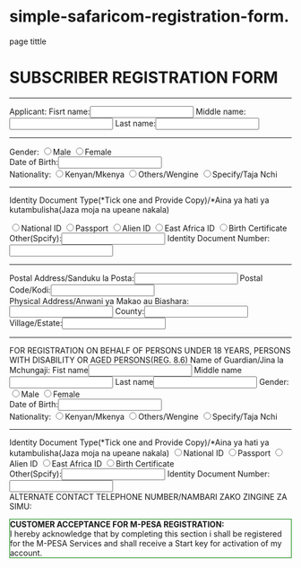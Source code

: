 # simple-safaricom-registration-form.
<html>
<head>
<tittle>page tittle<tittle>
<h1>SUBSCRIBER REGISTRATION FORM</h1>
	 <hr>
<form>
Applicant:
Fisrt name:<input type="text" name="fisrt name"/>
Middle name:<input type="text" name="middle name"/>
Last name:<input type="text" name="last name"/>
	<hr>
Gender:
<input type="radio" name="Gender" value="Male"/>Male
<input type="radio" name="Gender" value="Female"/>Female<br>
Date of Birth:<input type="text" name="DATE OF BIRTH"_/>
<br>
Nationality:
<input type="radio" name="Nationality" value="Kenyan/Mkenya"/>Kenyan/Mkenya
<input type="radio" name="Nationality" value="Others/Wengine"/>Others/Wengine
<input type="radio" name="Nationality" value="(Specify/Taja Nchi"/>Specify/Taja Nchi
	<hr>
<p>Identity Document Type(*Tick one and Provide Copy)/*Aina ya hati ya kutambulisha(Jaza moja na upeane nakala)</p>
<input type="radio" name="Identity Document Type" value="National ID"/>National ID
<input type="radio" name="IdentityDocumentType" value="Passport"/>Passport
<input type="radio" name="Identity Document Type" value="Alien ID"/>Alien ID
<input type="radio" name="Identity Document Type" value="East Africa ID"/>East Africa ID
<input type="radio" name="Identity Document Type" value="Birth Certificate"/>Birth Certificate
<br>
Other(Spcify):<input type="text" name="Other/Specify"/>
Identity Document Number:<input type="text" name="Identity Document Number"/>
	<hr>
Postal Address/Sanduku la Posta:<input type="text" name="Postal Address/Sanduku la Posta"/> 
Postal Code/Kodi:<input type="text" name="Postal Code/Kodi"/><br>
Physical Address/Anwani ya Makao au Biashara:<input type="text" name="Physical Address/Anwani ya Makao"/>
County:<input type="text" name="County"/>
Village/Estate:<input type="text" name="Village/Estate"/>
	<hr>
<p>FOR REGISTRATION ON BEHALF OF PERSONS UNDER 18 YEARS, PERSONS WITH DISABILITY OR AGED PERSONS(REG. 8.6)
Name of Guardian/Jina la Mchungaji:
Fist name<input type="text" name="fist name"/>
Middle name<input type="text" name="middle name"/>
Last name<input type="text" name="last name"/>
Gender:
<input type="radio" name="Gender" value="Male"/>Male
<input type="radio" name="Gender" value="Female"/>Female<br>
Date of Birth:<input type="text" name="DATE OF BIRTH"_/>
<br>
Nationality:
<input type="radio" name="Nationality" value="Kenyan/Mkenya"/>Kenyan/Mkenya
<input type="radio" name="Nationality" value="Others/Wengine"/>Others/Wengine
<input type="radio" name="Nationality" value="(Specify/Taja Nchi"/>Specify/Taja Nchi
	<hr>
Identity Document Type(*Tick one and Provide Copy)/*Aina ya hati ya kutambulisha(Jaza moja na upeane nakala)
<input type="radio" name="Identity Document Type" value="National ID"/>National ID
<input type="radio" name="IdentityDocumentType" value="Passport"/>Passport
<input type="radio" name="Identity Document Type" value="Alien ID"/>Alien ID
<input type="radio" name="Identity Document Type" value="East Africa ID"/>East Africa ID
<input type="radio" name="Identity Document Type" value="Birth Certificate"/>Birth Certificate
<br>
Other(Spcify):<input type="text" name="Other/Specify"/>
Identity Document Number:<input type="text" name="Identity Document Number"/>
<br>
ALTERNATE CONTACT TELEPHONE NUMBER/NAMBARI ZAKO ZINGINE ZA SIMU:
<p style="border:1px solid green;">
<strong>CUSTOMER ACCEPTANCE FOR M-PESA REGISTRATION:</strong><br>
I hereby acknowledge that by completing this section i shall be registered for the M-PESA Services and shall receive a Start key for activation of my account.<br>

</form>
</head>
</html>
